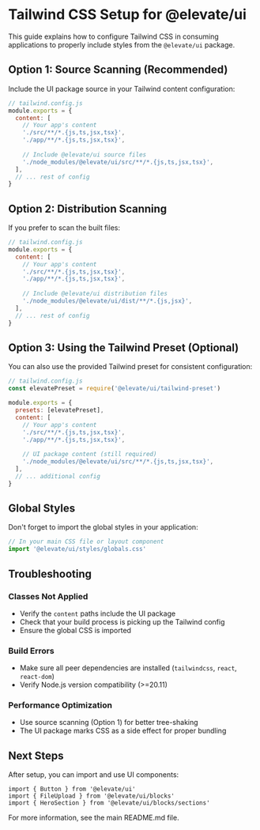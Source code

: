 # Tailwind CSS Setup for @elevate/ui

This guide explains how to configure Tailwind CSS in consuming applications to properly include styles from the `@elevate/ui` package.

## Option 1: Source Scanning (Recommended)

Include the UI package source in your Tailwind content configuration:

```js
// tailwind.config.js
module.exports = {
  content: [
    // Your app's content
    './src/**/*.{js,ts,jsx,tsx}',
    './app/**/*.{js,ts,jsx,tsx}',
    
    // Include @elevate/ui source files
    './node_modules/@elevate/ui/src/**/*.{js,ts,jsx,tsx}',
  ],
  // ... rest of config
}
```

## Option 2: Distribution Scanning

If you prefer to scan the built files:

```js
// tailwind.config.js
module.exports = {
  content: [
    // Your app's content
    './src/**/*.{js,ts,jsx,tsx}',
    './app/**/*.{js,ts,jsx,tsx}',
    
    // Include @elevate/ui distribution files
    './node_modules/@elevate/ui/dist/**/*.{js,jsx}',
  ],
  // ... rest of config
}
```

## Option 3: Using the Tailwind Preset (Optional)

You can also use the provided Tailwind preset for consistent configuration:

```js
// tailwind.config.js
const elevatePreset = require('@elevate/ui/tailwind-preset')

module.exports = {
  presets: [elevatePreset],
  content: [
    // Your app's content
    './src/**/*.{js,ts,jsx,tsx}',
    './app/**/*.{js,ts,jsx,tsx}',
    
    // UI package content (still required)
    './node_modules/@elevate/ui/src/**/*.{js,ts,jsx,tsx}',
  ],
  // ... additional config
}
```

## Global Styles

Don't forget to import the global styles in your application:

```js
// In your main CSS file or layout component
import '@elevate/ui/styles/globals.css'
```

## Troubleshooting

### Classes Not Applied
- Verify the `content` paths include the UI package
- Check that your build process is picking up the Tailwind config
- Ensure the global CSS is imported

### Build Errors
- Make sure all peer dependencies are installed (`tailwindcss`, `react`, `react-dom`)
- Verify Node.js version compatibility (>=20.11)

### Performance Optimization
- Use source scanning (Option 1) for better tree-shaking
- The UI package marks CSS as a side effect for proper bundling

## Next Steps

After setup, you can import and use UI components:

```tsx
import { Button } from '@elevate/ui'
import { FileUpload } from '@elevate/ui/blocks'
import { HeroSection } from '@elevate/ui/blocks/sections'
```

For more information, see the main README.md file.